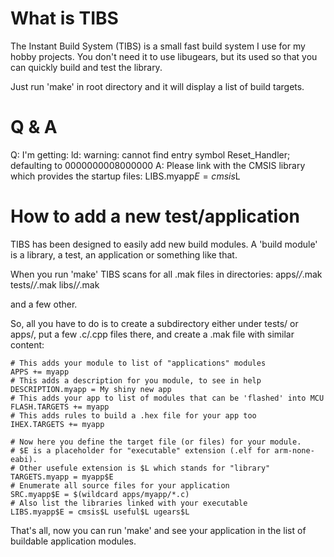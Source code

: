 # What is TIBS

The Instant Build System (TIBS) is a small fast build system I use for my hobby
projects. You don't need it to use libugears, but its used so that you can
quickly build and test the library.

Just run 'make' in root directory and it will display a list of build targets.


# Q & A

Q: I'm getting:
    ld: warning: cannot find entry symbol Reset_Handler; defaulting to 0000000008000000
A: Please link with the CMSIS library which provides the startup files:
    LIBS.myapp$E = cmsis$L


# How to add a new test/application

TIBS has been designed to easily add new build modules. A 'build module' is a library,
a test, an application or something like that.

When you run 'make' TIBS scans for all .mak files in directories:
    apps/*/*.mak
    tests/*/*.mak
    libs/*/*.mak

and a few other.

So, all you have to do is to create a subdirectory either under tests/ or apps/, put
a few .c/.cpp files there, and create a .mak file with similar content:

    # This adds your module to list of "applications" modules
    APPS += myapp
    # This adds a description for you module, to see in help
    DESCRIPTION.myapp = My shiny new app
    # This adds your app to list of modules that can be 'flashed' into MCU
    FLASH.TARGETS += myapp
    # This adds rules to build a .hex file for your app too
    IHEX.TARGETS += myapp

    # Now here you define the target file (or files) for your module.
    # $E is a placeholder for "executable" extension (.elf for arm-none-eabi).
    # Other usefule extension is $L which stands for "library"
    TARGETS.myapp = myapp$E
    # Enumerate all source files for your application
    SRC.myapp$E = $(wildcard apps/myapp/*.c)
    # Also list the libraries linked with your executable
    LIBS.myapp$E = cmsis$L useful$L ugears$L

That's all, now you can run 'make' and see your application in the list of buildable
application modules.
